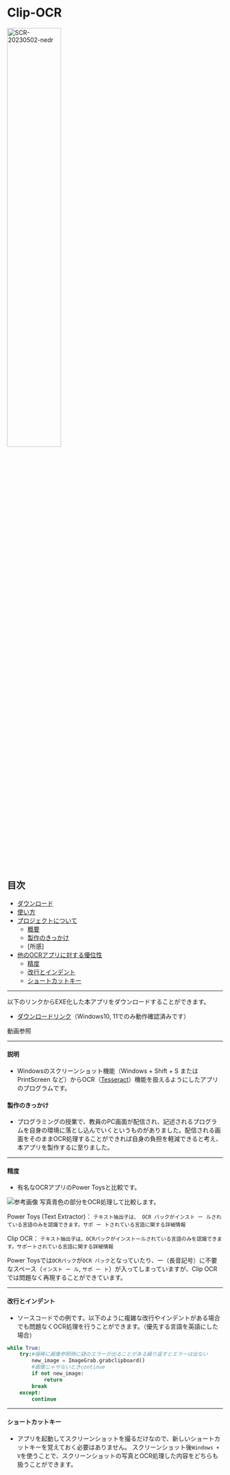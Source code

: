 # Clip-OCR

<img width="50%" alt="SCR-20230502-nedr" src="https://tk-2025.oops.jp//git/Clip_OCR/images/Clip_OCR_Window.png">

## 目次
- [ダウンロード](#download)
- [使い方](#how_to_use)
- [プロジェクトについて](#project)
    - [概要](#description)
    - [製作のきっかけ](#reason_for_production)
    - [所感]
- [他のOCRアプリに対する優位性](#predominance)
    - [精度](#accuracy)
    - [改行とインデント](#new_line_and_indent)
    - [ショートカットキー](#short_cut_key)

---

<a id="download"></a>
以下のリンクからEXE化した本アプリをダウンロードすることができます。
- [ダウンロードリンク](https://tk-2025.oops.jp/app/ocr/Clip_OCR)（Windows10, 11でのみ動作確認済みです）

<a id="how_to_use"></a>

動画参照

---

<a id="description"></a>

#### 説明
- Windowsのスクリーンショット機能（Windows + Shift + S または PrintScreen など）からOCR（[Tesseract](https://ja.wikipedia.org/wiki/Tesseract_(%E3%82%BD%E3%83%95%E3%83%88%E3%82%A6%E3%82%A7%E3%82%A2))）機能を扱えるようにしたアプリのプログラムです。

<a id="reason_for_production"></a>

#### 製作のきっかけ

- プログラミングの授業で、教員のPC画面が配信され、記述されるプログラムを自身の環境に落とし込んでいくというものがありました。配信される画面をそのままOCR処理することができれば自身の負担を軽減できると考え、本アプリを製作するに至りました。

<!-- #### 所感 -->

---

<a id="accuracy"></a>

#### 精度
- 有名なOCRアプリのPower Toysと比較です。

![参考画像](https://tk-2025.oops.jp//git/Clip_OCR/images/image.png)
写真青色の部分をOCR処理して比較します。

Power Toys (Text Extractor)：
`テキスト抽出子は、 OCR バックがインスト ー ルされている言語のみを認識できます。サポ ー トされている言語に関する詳細情報`

Clip OCR：
`テキスト抽出子は、OCRパックがインストールされている言語のみを認識できます。サポートされている言語に関する詳細情報`

Power Toysでは`OCRパック`が`OCR バック`となっていたり、ー（長音記号）に不要なスペース（`インスト ー ル`, `サポ ー ト`）が入ってしまっていますが、Clip OCRでは問題なく再現することができています。

---

<a id="new_line_and_indent"></a>

#### 改行とインデント

- ソースコードでの例です。以下のように複雑な改行やインデントがある場合でも問題なくOCR処理を行うことができます。（優先する言語を英語にした場合）

```python
while True:
    try:#極稀に画像参照時に謎のエラーが出ることがある繰り返すとエラーは出ない
        new_image = ImageGrab.grabclipboard()
        #画像じゃやないときcontinue
        if not new_image:
            return
        break
    except:
        continue
```
<!-- （ここに動画） -->

---

<a id="short_cut_key"></a>

#### ショートカットキー
- アプリを起動してスクリーンショットを撮るだけなので、新しいショートカットキーを覚えておく必要はありません。
スクリーンショット後`Windows + V`を使うことで、スクリーンショットの写真とOCR処理した内容をどちらも扱うことができます。
